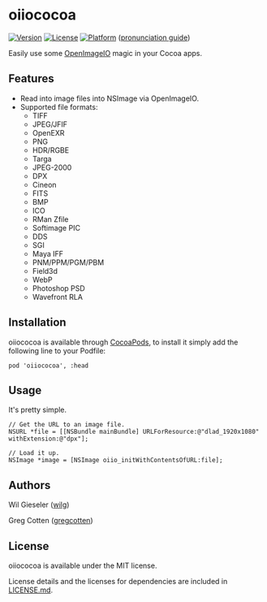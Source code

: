 # oiiococoa

[![Version](https://img.shields.io/cocoapods/v/oiiococoa.svg?style=flat)](http://cocoadocs.org/docsets/oiiococoa)
[![License](https://img.shields.io/cocoapods/l/oiiococoa.svg?style=flat)](http://cocoadocs.org/docsets/oiiococoa)
[![Platform](https://img.shields.io/cocoapods/p/oiiococoa.svg?style=flat)](http://cocoadocs.org/docsets/oiiococoa)
([pronunciation guide](http://www.youtube.com/watch?v=p7c3bQQmwVE#t=36))

Easily use some [OpenImageIO](http://openimageio.org) magic in your Cocoa apps.

## Features

- Read into image files into NSImage via OpenImageIO. 
- Supported file formats:
  - TIFF
  - JPEG/JFIF
  - OpenEXR
  - PNG
  - HDR/RGBE
  - Targa
  - JPEG-2000
  - DPX
  - Cineon
  - FITS
  - BMP
  - ICO
  - RMan Zfile
  - Softimage PIC
  - DDS
  - SGI
  - Maya IFF
  - PNM/PPM/PGM/PBM
  - Field3d
  - WebP
  - Photoshop PSD
  - Wavefront RLA

## Installation

oiiococoa is available through [CocoaPods](http://cocoapods.org), to install
it simply add the following line to your Podfile:

    pod 'oiiococoa', :head
    
## Usage

It's pretty simple.

```objc
// Get the URL to an image file.
NSURL *file = [[NSBundle mainBundle] URLForResource:@"dlad_1920x1080" withExtension:@"dpx"];

// Load it up.
NSImage *image = [NSImage oiio_initWithContentsOfURL:file];
```

## Authors

Wil Gieseler ([wilg](//github.com/wilg))

Greg Cotten ([gregcotten](//github.com/gregcotten))

## License

oiiococoa is available under the MIT license. 

License details and the licenses for dependencies are included in [LICENSE.md](LICENSE.md).
